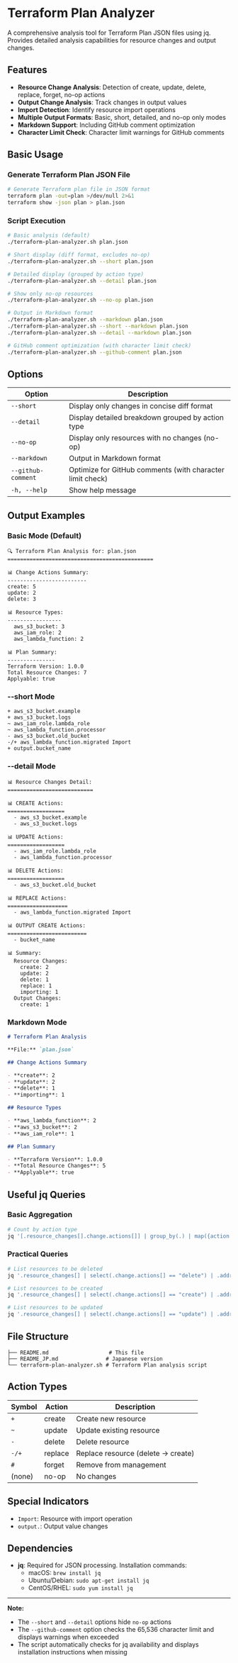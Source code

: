 # Terraform Plan Analyzer

A comprehensive analysis tool for Terraform Plan JSON files using jq. Provides detailed analysis capabilities for resource changes and output changes.

## Features

- **Resource Change Analysis**: Detection of create, update, delete, replace, forget, no-op actions
- **Output Change Analysis**: Track changes in output values
- **Import Detection**: Identify resource import operations
- **Multiple Output Formats**: Basic, short, detailed, and no-op only modes
- **Markdown Support**: Including GitHub comment optimization
- **Character Limit Check**: Character limit warnings for GitHub comments

## Basic Usage

### Generate Terraform Plan JSON File

```bash
# Generate Terraform plan file in JSON format
terraform plan -out=plan >/dev/null 2>&1
terraform show -json plan > plan.json
```

### Script Execution

```bash
# Basic analysis (default)
./terraform-plan-analyzer.sh plan.json

# Short display (diff format, excludes no-op)
./terraform-plan-analyzer.sh --short plan.json

# Detailed display (grouped by action type)
./terraform-plan-analyzer.sh --detail plan.json

# Show only no-op resources
./terraform-plan-analyzer.sh --no-op plan.json

# Output in Markdown format
./terraform-plan-analyzer.sh --markdown plan.json
./terraform-plan-analyzer.sh --short --markdown plan.json
./terraform-plan-analyzer.sh --detail --markdown plan.json

# GitHub comment optimization (with character limit check)
./terraform-plan-analyzer.sh --github-comment plan.json
```

## Options

| Option | Description |
|--------|-------------|
| `--short` | Display only changes in concise diff format |
| `--detail` | Display detailed breakdown grouped by action type |
| `--no-op` | Display only resources with no changes (no-op) |
| `--markdown` | Output in Markdown format |
| `--github-comment` | Optimize for GitHub comments (with character limit check) |
| `-h, --help` | Show help message |

## Output Examples

### Basic Mode (Default)
```
🔍 Terraform Plan Analysis for: plan.json
==============================================

📊 Change Actions Summary:
-------------------------
create: 5
update: 2
delete: 3

📊 Resource Types:
-----------------
  aws_s3_bucket: 3
  aws_iam_role: 2  
  aws_lambda_function: 2

📊 Plan Summary:
---------------
Terraform Version: 1.0.0
Total Resource Changes: 7
Applyable: true
```

### --short Mode
```
+ aws_s3_bucket.example
+ aws_s3_bucket.logs
~ aws_iam_role.lambda_role
~ aws_lambda_function.processor
- aws_s3_bucket.old_bucket
-/+ aws_lambda_function.migrated Import
+ output.bucket_name
```

### --detail Mode
```
📊 Resource Changes Detail:
===========================

📊 CREATE Actions:
==================
  - aws_s3_bucket.example
  - aws_s3_bucket.logs

📊 UPDATE Actions:
==================
  - aws_iam_role.lambda_role
  - aws_lambda_function.processor

📊 DELETE Actions:
==================
  - aws_s3_bucket.old_bucket

📊 REPLACE Actions:
===================
  - aws_lambda_function.migrated Import

📊 OUTPUT CREATE Actions:
=========================
  - bucket_name

📊 Summary:
  Resource Changes:
    create: 2
    update: 2
    delete: 1
    replace: 1
    importing: 1
  Output Changes:
    create: 1
```

### Markdown Mode
```markdown
# Terraform Plan Analysis

**File:** `plan.json`

## Change Actions Summary

- **create**: 2
- **update**: 2
- **delete**: 1
- **importing**: 1

## Resource Types

- **aws_lambda_function**: 2
- **aws_s3_bucket**: 2
- **aws_iam_role**: 1

## Plan Summary

- **Terraform Version**: 1.0.0
- **Total Resource Changes**: 5
- **Applyable**: true
```

## Useful jq Queries

### Basic Aggregation
```bash
# Count by action type
jq '[.resource_changes[].change.actions[]] | group_by(.) | map({action: .[0], count: length})' plan.json
```

### Practical Queries
```bash
# List resources to be deleted
jq '.resource_changes[] | select(.change.actions[] == "delete") | .address' plan.json

# List resources to be created
jq '.resource_changes[] | select(.change.actions[] == "create") | .address' plan.json

# List resources to be updated
jq '.resource_changes[] | select(.change.actions[] == "update") | .address' plan.json
```

## File Structure

```
├── README.md                   # This file
├── README_JP.md               # Japanese version
└── terraform-plan-analyzer.sh # Terraform Plan analysis script
```

## Action Types

| Symbol | Action | Description |
|--------|--------|-------------|
| `+` | create | Create new resource |
| `~` | update | Update existing resource |
| `-` | delete | Delete resource |
| `-/+` | replace | Replace resource (delete → create) |
| `#` | forget | Remove from management |
| (none) | no-op | No changes |

## Special Indicators

- `Import`: Resource with import operation
- `output.`: Output value changes

## Dependencies

- **jq**: Required for JSON processing. Installation commands:
  - macOS: `brew install jq`
  - Ubuntu/Debian: `sudo apt-get install jq`
  - CentOS/RHEL: `sudo yum install jq`

---

**Note:** 
- The `--short` and `--detail` options hide `no-op` actions
- The `--github-comment` option checks the 65,536 character limit and displays warnings when exceeded
- The script automatically checks for jq availability and displays installation instructions when missing
